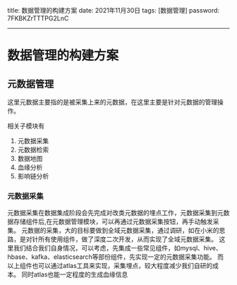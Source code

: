 title:  数据管理的构建方案
date:  2021年11月30日
tags: [数据管理]
password: 7FKBKZrTTTPG2LnC

---
 <!--more-->
 # 数据管理的构建方案

 ## 元数据管理

 这里元数据主要指的是被采集上来的元数据，在这里主要是针对元数据的管理操作。
 
 相关子模块有
 1. 元数据采集
 2. 元数据检索
 3. 数据地图
 4. 血缘分析
 5. 影响链分析

### 元数据采集

元数据采集在数据集成阶段会先完成对改类元数据的埋点工作，元数据采集到元数据存储组件后,在元数据管理模块，可以再通过元数据采集按钮，再手动触发采集。
元数据的采集，大的目标要做到全域元数据采集，通过调研，如在小米的思路，是对针所有使用组件，做了深度二次开发，从而实现了全域元数据采集。
这里我们结合我们自身情况，可以考虑，先集成一些常见组件，如mysql、hive、hbase、kafka、elasticsearch等部份组件，先实现一定的元数据采集功能。
而以上组件也可以通过atlas工具来实现，采集埋点，较大程度减少我们自研的成本。
同时atlas也能一定程度的生成血缘信息

###

